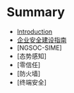 # Summary

* [Introduction](README.md)
* [企业安全建设指南](Effective_Cybersecurity_Practices/SUMMARY.md)
* [NGSOC-SIME]
* [态势感知]
* [零信任]
* [防火墙]
* [终端安全]